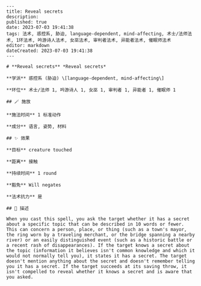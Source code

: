 
    ---
    title: Reveal secrets
    description: 
    published: true
    date: 2023-07-03 19:41:38
    tags: 法术, 惑控系, 胁迫, language-dependent, mind-affecting, 术士/法师法术, 1环法术, 吟游诗人法术, 女巫法术, 审判者法术, 异能者法术, 催眠师法术
    editor: markdown
    dateCreated: 2023-07-03 19:41:38
    ---

    # **Reveal secrets** *Reveal secrets*

    **学派** 惑控系 (胁迫) \[language-dependent, mind-affecting\] 

    **环位** 术士/法师 1, 吟游诗人 1, 女巫 1, 审判者 1, 异能者 1, 催眠师 1

    ## 🪄 施放

    **施法时间** 1 标准动作

    **成分** 语言, 姿势, 材料

    ## ✨ 效果 

    **目标** creature touched 

    **距离** 接触  

    **持续时间** 1 round 

    **豁免** Will negates

    **法术抗力** 是

    ## 📖 描述

    When you cast this spell, you ask the target whether it has a secret about a specific topic that can be described in 10 words or fewer. This can concern a person, place, or thing (such as a town's mayor, the ring worn by a traveling merchant, or the bridge spanning a nearby river) or an easily distinguished event (such as a historic battle or a recent rash of disappearances). If the target knows a secret about the topic (information it believes isn't common knowledge and which it would not normally tell you), it states it has a secret. The target doesn't mention anything about the secret and doesn't remember telling you it has a secret. If the target succeeds at its saving throw, it isn't compelled to reveal whether it knows a secret and is aware that you asked.
    